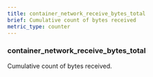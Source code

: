 ```yaml
---
title: container_network_receive_bytes_total
brief: Cumulative count of bytes received
metric_type: counter
---
```

### container_network_receive_bytes_total

Cumulative count of bytes received.